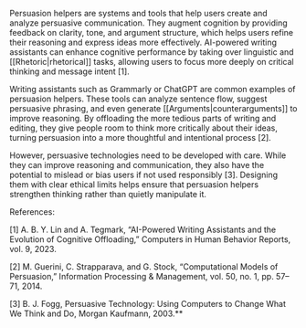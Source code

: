 
Persuasion helpers are systems and tools that help users create and analyze persuasive communication. They augment cognition by providing feedback on clarity, tone, and argument structure, which helps users refine their reasoning and express ideas more effectively. AI-powered writing assistants can enhance cognitive performance by taking over linguistic and [[Rhetoric|rhetorical]] tasks, allowing users to focus more deeply on critical thinking and message intent [1].

Writing assistants such as Grammarly or ChatGPT are common examples of persuasion helpers. These tools can analyze sentence flow, suggest persuasive phrasing, and even generate [[Arguments|counterarguments]] to improve reasoning. By offloading the more tedious parts of writing and editing, they give people room to think more critically about their ideas, turning persuasion into a more thoughtful and intentional process [2].

However, persuasive technologies need to be developed with care. While they can improve reasoning and communication, they also have the potential to mislead or bias users if not used responsibly [3]. Designing them with clear ethical limits helps ensure that persuasion helpers strengthen thinking rather than quietly manipulate it.


References:

[1] A. B. Y. Lin and A. Tegmark, “AI-Powered Writing Assistants and the Evolution of Cognitive Offloading,” Computers in Human Behavior Reports, vol. 9, 2023.  

[2] M. Guerini, C. Strapparava, and G. Stock, “Computational Models of Persuasion,” Information Processing & Management, vol. 50, no. 1, pp. 57–71, 2014.  

[3] B. J. Fogg, Persuasive Technology: Using Computers to Change What We Think and Do, Morgan Kaufmann, 2003.**